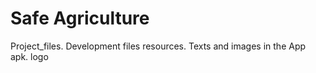 # Safe Agriculture

Project_files. Development files
resources. Texts and images in the App
apk.
logo
